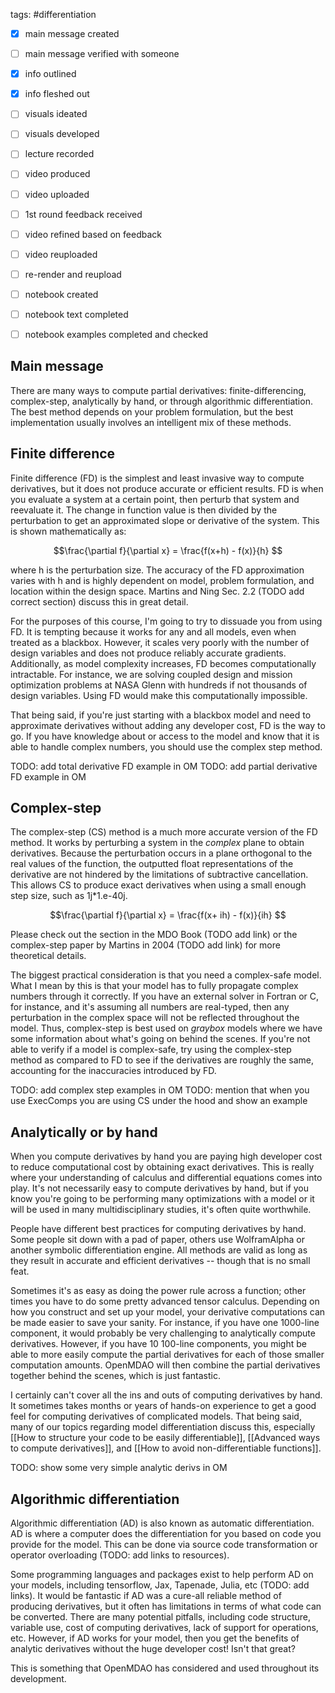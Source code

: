tags: #differentiation 

- [x] main message created
- [ ] main message verified with someone
- [x] info outlined
- [x] info fleshed out
- [ ] visuals ideated
- [ ] visuals developed
- [ ] lecture recorded
- [ ] video produced
- [ ] video uploaded
- [ ] 1st round feedback received
- [ ] video refined based on feedback
- [ ] video reuploaded
- [ ] re-render and reupload

- [ ] notebook created
- [ ] notebook text completed
- [ ] notebook examples completed and checked

## Main message
There are many ways to compute partial derivatives: finite-differencing, complex-step, analytically by hand, or through algorithmic differentiation. The best method depends on your problem formulation, but the best implementation usually involves an intelligent mix of these methods.

## Finite difference
Finite difference (FD) is the simplest and least invasive way to compute derivatives, but it does not produce accurate or efficient results.  FD is when you evaluate a system at a certain point, then perturb that system and reevaluate it. The change in function value is then divided by the perturbation to get an approximated slope or derivative of the system. This is shown mathematically as:

$$\frac{\partial f}{\partial x} = \frac{f(x+h) - f(x)}{h} $$

where h is the perturbation size. The accuracy of the FD approximation varies with h and is highly dependent on model, problem formulation, and location within the design space. Martins and Ning Sec. 2.2 (TODO add correct section) discuss this in great detail.

For the purposes of this course, I'm going to try to dissuade you from using FD. It is tempting because it works for any and all models, even when treated as a blackbox. However, it scales very poorly with the number of design variables and does not produce reliably accurate gradients. Additionally, as model complexity increases, FD becomes computationally intractable. For instance, we are solving coupled design and mission optimization problems at NASA Glenn with hundreds if not thousands of design variables. Using FD would make this computationally impossible.

That being said, if you're just starting with a blackbox model and need to approximate derivatives without adding any developer cost, FD is the way to go. If you have knowledge about or access to the model and know that it is able to handle complex numbers, you should use the complex step method.

TODO: add total derivative FD example in OM
TODO: add partial derivative FD example in OM

## Complex-step

The complex-step (CS) method is a much more accurate version of the FD method. It works by perturbing a system in the *complex* plane to obtain derivatives. Because the perturbation occurs in a plane orthogonal to the real values of the function, the outputted float representations of the derivative are not hindered by the limitations of subtractive cancellation. This allows CS to produce exact derivatives when using a small enough step size, such as 1j*1.e-40j.

$$\frac{\partial f}{\partial x} = \frac{f(x+ ih) - f(x)}{ih} $$

Please check out the section in the MDO Book (TODO add link) or the complex-step paper by Martins in 2004 (TODO add link) for more theoretical details.


The biggest practical consideration is that you need a complex-safe model. What I mean by this is that your model has to fully propagate complex numbers through it correctly. If you have an external solver in Fortran or C, for instance, and it's assuming all numbers are real-typed, then any perturbation in the complex space will not be reflected throughout the model. Thus, complex-step is best used on *graybox* models where we have some information about what's going on behind the scenes. If you're not able to verify if a model is complex-safe, try using the complex-step method as compared to FD to see if the derivatives are roughly the same, accounting for the inaccuracies introduced by FD.

TODO: add complex step examples in OM
TODO: mention that when you use ExecComps you are using CS under the hood and show an example

## Analytically or by hand
When you compute derivatives by hand you are paying high developer cost to reduce computational cost by obtaining exact derivatives. This is really where your understanding of calculus and differential equations comes into play. It's not necessarily easy to compute derivatives by hand, but if you know you're going to be performing many optimizations with a model or it will be used in many multidisciplinary studies, it's often quite worthwhile.

People have different best practices for computing derivatives by hand. Some people sit down with a pad of paper, others use WolframAlpha or another symbolic differentiation engine. All methods are valid as long as they result in accurate and efficient derivatives -- though that is no small feat.

Sometimes it's as easy as doing the power rule across a function; other times you have to do some pretty advanced tensor calculus. Depending on how you construct and set up your model, your derivative computations can be made easier to save your sanity. For instance, if you have one 1000-line component, it would probably be very challenging to analytically compute derivatives. However, if you have 10 100-line components, you might be able to more easily compute the partial derivatives for each of those smaller computation amounts. OpenMDAO will then combine the partial derivatives together behind the scenes, which is just fantastic.

I certainly can't cover all the ins and outs of computing derivatives by hand. It sometimes takes months or years of hands-on experience to get a good feel for computing derivatives of complicated models. That being said, many of our topics regarding model differentiation discuss this, especially [[How to structure your code to be easily differentiable]], [[Advanced ways to compute derivatives]], and [[How to avoid non-differentiable functions]].

TODO: show some very simple analytic derivs in OM

## Algorithmic differentiation
Algorithmic differentiation (AD) is also known as automatic differentiation. AD is where a computer does the differentiation for you based on code you provide for the model. This can be done via source code transformation or operator overloading (TODO: add links to resources).

Some programming languages and packages exist to help perform AD on your models, including tensorflow, Jax, Tapenade, Julia, etc (TODO: add links). It would be fantastic if AD was a cure-all reliable method of producing derivatives, but it often has limitations in terms of what code can be converted. There are many potential pitfalls, including code structure, variable use, cost of computing derivatives, lack of support for operations, etc. However, if AD works for your model, then you get the benefits of analytic derivatives without the huge developer cost! Isn't that great?

This is something that OpenMDAO has considered and used throughout its development.